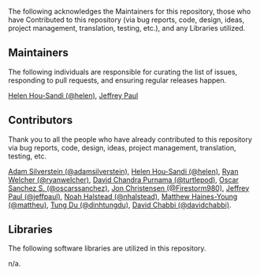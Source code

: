 The following acknowledges the Maintainers for this repository, those who have Contributed to this repository (via bug reports, code, design, ideas, project management, translation, testing, etc.), and any Libraries utilized.

## Maintainers

The following individuals are responsible for curating the list of issues, responding to pull requests, and ensuring regular releases happen.

[Helen Hou-Sandi (@helen)](https://github.com/helen), [Jeffrey Paul](https://github.com/jeffpaul)

## Contributors

Thank you to all the people who have already contributed to this repository via bug reports, code, design, ideas, project management, translation, testing, etc.

[Adam Silverstein (@adamsilverstein)](https://github.com/adamsilverstein), [Helen Hou-Sandi (@helen)](https://github.com/helen), [Ryan Welcher (@ryanwelcher)](https://github.com/ryanwelcher), [David Chandra Purnama (@turtlepod)](https://github.com/turtlepod), [Oscar Sanchez S. (@oscarssanchez)](https://github.com/oscarssanchez), [Jon Christensen (@Firestorm980)](https://github.com/Firestorm980), [Jeffrey Paul (@jeffpaul)](https://github.com/jeffpaul), [Noah Halstead (@nhalstead)](https://github.com/nhalstead), [Matthew Haines-Young (@mattheu)](https://github.com/mattheu), [Tung Du (@dinhtungdu)](https://github.com/dinhtungdu), [David Chabbi (@davidchabbi)](https://profiles.wordpress.org/davidchabbi/).

## Libraries

The following software libraries are utilized in this repository.

n/a.
